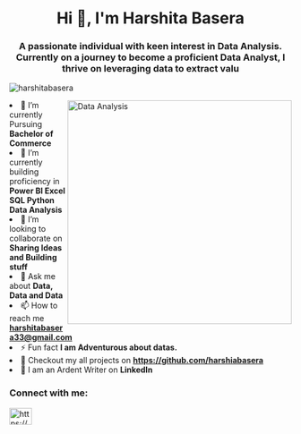 <h1 align="center">Hi 👋, I'm Harshita Basera</h1>
<h3 align="center">A passionate individual with keen interest in Data Analysis. Currently on a journey to become a proficient Data Analyst, I thrive on leveraging data to extract valu</h3>
<p align="left"> <img src="https://komarev.com/ghpvc/?username=harshitabasera&label=Profile%20views&color=0e75b6&style=flat" alt="harshitabasera" /> </p>
<img align="right" alt="Data Analysis" width="400" src="https://assets-global.website-files.com/5c19100c2b50073e6ee69da1/60d354d11e28ba37b767f933_Data%20points%20(1).gif"






- 🔭 I’m currently Pursuing **Bachelor of Commerce**
- 🌱 I’m currently building proficiency in **Power BI Excel SQL Python Data Analysis**
- 👯 I’m looking to collaborate on **Sharing Ideas and Building stuff**
- 💬 Ask me about **Data, Data and Data**
- 📫 How to reach me **harshitabasera33@gmail.com**
- ⚡ Fun fact **I am Adventurous about datas.**
- 🔭 Checkout my all projects on **https://github.com/harshiabasera**
- 💬 I am an Ardent Writer on **LinkedIn**


<h3 align="left">Connect with me:</h3>
<p align="left">
<a href="https://linkedin.com/in/https://www.linkedin.com/in/harshita-basera" target="blank"><img align="center" src="https://raw.githubusercontent.com/rahuldkjain/github-profile-readme-generator/master/src/images/icons/Social/linked-in-alt.svg" alt="https://www.linkedin.com/in/harshita-basera" height="30" width="40" /></a>
</p>





